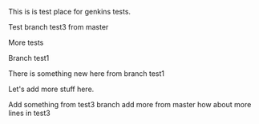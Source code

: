This is is test place for genkins tests.

Test branch test3 from master

More tests

Branch test1

There is something new here from branch test1

Let's add more stuff here.

Add something from test3 branch
add more from master
how about more lines in test3

